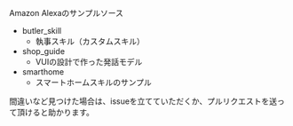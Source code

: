 Amazon Alexaのサンプルソース

- butler_skill
  - 執事スキル（カスタムスキル）
- shop_guide
  - VUIの設計で作った発話モデル
- smarthome
  - スマートホームスキルのサンプル

間違いなど見つけた場合は、issueを立てていただくか、プルリクエストを送って頂けると助かります。